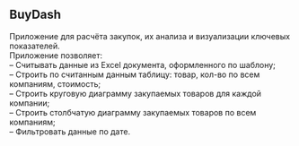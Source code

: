 ## BuyDash
Приложение для расчёта закупок, их анализа и визуализации ключевых показателей. \
Приложение позволяет: \
– Считывать данные из Excel документа, оформленного по шаблону; \
– Строить по считанным данным таблицу: товар, кол-во по всем компаниям, стоимость; \
– Строить круговую диаграмму закупаемых товаров для каждой компании; \
– Строить столбчатую диаграмму закупаемых товаров по всем компаниям; \
– Фильтровать данные по дате.

